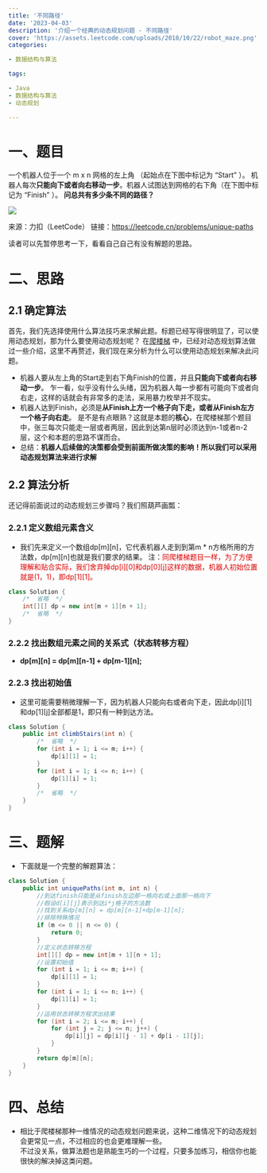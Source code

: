 ```yaml
---
title: '不同路径'
date: '2023-04-03'
description: '介绍一个经典的动态规划问题 - 不同路径'
cover: 'https://assets.leetcode.com/uploads/2018/10/22/robot_maze.png'
categories:

- 数据结构与算法

tags:

- Java
- 数据结构与算法
- 动态规划

---
```


# 一、题目

一个机器人位于一个 m x n 网格的左上角 （起始点在下图中标记为 “Start” ）。
机器人每次**只能向下或者向右移动一步**。机器人试图达到网格的右下角（在下图中标记为 “Finish” ）。
**问总共有多少条不同的路径？**

<img src="https://assets.leetcode.com/uploads/2018/10/22/robot_maze.png">

来源：力扣（LeetCode）
链接：https://leetcode.cn/problems/unique-paths

读者可以先暂停思考一下，看看自己自己有没有解题的思路。

# 二、思路

## 2.1 确定算法

首先，我们先选择使用什么算法技巧来求解此题。标题已经写得很明显了，可以使用动态规划，那为什么要使用动态规划呢？
在[爬楼梯](https://leihao168.top/2023/04/01/%E5%8A%A8%E6%80%81%E8%A7%84%E5%88%92_01_%E7%88%AC%E6%A5%BC%E6%A2%AF/)
中，已经对动态规划算法做过一些介绍，这里不再赘述，我们现在来分析为什么可以使用动态规划来解决此问题。

- 机器人要从左上角的Start走到右下角Finish的位置，并且**只能向下或者向右移动一步**。
  乍一看，似乎没有什么头绪，因为机器人每一步都有可能向下或者向右走，这样的话就会有非常多的走法，采用暴力枚举并不现实。
- 机器人达到Finish，必须是**从Finish上方一个格子向下走，或者从Finish左方一个格子向右走**。
  是不是有点眼熟？这就是本题的**核心**，在爬楼梯那个题目中，张三每次只能走一层或者两层，因此到达第n层时必须达到n-1或者n-2层，这个和本题的思路不谋而合。
- 总结：**机器人后续做的决策都会受到前面所做决策的影响！所以我们可以采用动态规划算法来进行求解**

## 2.2 算法分析

还记得前面说过的动态规划三步骤吗？我们照葫芦画瓢：

### 2.2.1 定义数组元素含义

- 我们先来定义一个数组dp[m][n]，它代表机器人走到到第m * n方格所用的方法数，dp[m][n]也就是我们要求的结果。
  注：<font color="#dd0000">同爬楼梯题目一样，为了方便理解和贴合实际，我们舍弃掉dp[i][0]和dp[0][j]这样的数据，机器人初始位置就是(1，1)，即dp[1][1]。</font>

```java
class Solution {
    /*  省略  */
    int[][] dp = new int[m + 1][n + 1];
    /*  省略  */
}
```

### 2.2.2 找出数组元素之间的关系式（状态转移方程）

- **dp[m][n] = dp[m][n-1] + dp[m-1][n];**

### 2.2.3 找出初始值

- 这里可能需要稍微理解一下，因为机器人只能向右或者向下走，因此dp[i][1]和dp[1][j]全部都是1，即只有一种到达方法。

```java
class Solution {
    public int climbStairs(int n) {
        /*  省略  */
        for (int i = 1; i <= m; i++) {
            dp[i][1] = 1;
        }
        for (int i = 1; i <= n; i++) {
            dp[1][i] = 1;
        }
        /*  省略  */
    }
}
```

# 三、题解

- 下面就是一个完整的解题算法：

```Java
class Solution {
    public int uniquePaths(int m, int n) {
        //到达finish只能是从finish左边那一格向右或上面那一格向下
        //假设d[i][j]表示到达i*j格子的方法数
        //找到关系dp[m][n] = dp[m][n-1]+dp[m-1][n];
        //排除特殊情况
        if (m <= 0 || n <= 0) {
            return 0;
        }
        //定义状态转移方程
        int[][] dp = new int[m + 1][n + 1];
        //设置初始值
        for (int i = 1; i <= m; i++) {
            dp[i][1] = 1;
        }
        for (int i = 1; i <= n; i++) {
            dp[1][i] = 1;
        }
        //运用状态转移方程求出结果
        for (int i = 2; i <= m; i++) {
            for (int j = 2; j <= n; j++) {
                dp[i][j] = dp[i][j - 1] + dp[i - 1][j];
            }
        }
        return dp[m][n];
    }
}
```

# 四、总结

- 相比于爬楼梯那种一维情况的动态规划问题来说，这种二维情况下的动态规划会更常见一点，不过相应的也会更难理解一些。  
  不过没关系，做算法题也是熟能生巧的一个过程，只要多加练习，相信你也能很快的解决掉这类问题。